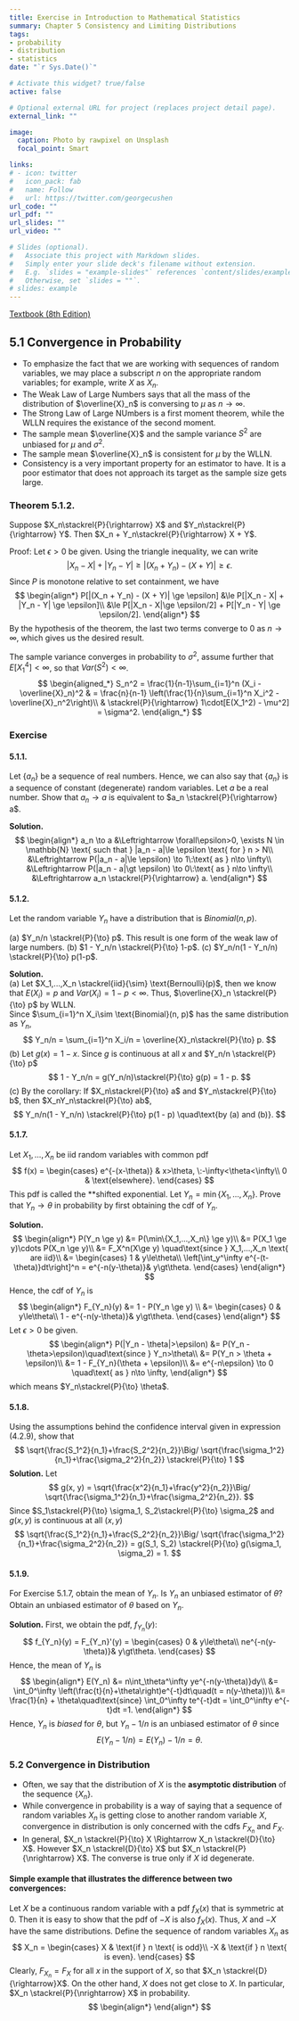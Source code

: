 ```yaml
---
title: Exercise in Introduction to Mathematical Statistics
summary: Chapter 5 Consistency and Limiting Distributions
tags:
- probability
- distribution
- statistics
date: "`r Sys.Date()`"

# Activate this widget? true/false
active: false

# Optional external URL for project (replaces project detail page).
external_link: ""

image:
  caption: Photo by rawpixel on Unsplash
  focal_point: Smart

links:
# - icon: twitter
#   icon_pack: fab
#   name: Follow
#   url: https://twitter.com/georgecushen
url_code: ""
url_pdf: ""
url_slides: ""
url_video: ""

# Slides (optional).
#   Associate this project with Markdown slides.
#   Simply enter your slide deck's filename without extension.
#   E.g. `slides = "example-slides"` references `content/slides/example-slides.md`.
#   Otherwise, set `slides = ""`.
# slides: example
---
```

<script type="text/javascript" async src="https://cdnjs.cloudflare.com/ajax/libs/mathjax/2.7.7/MathJax.js?config=TeX-MML-AM_CHTML">
</script>
<script type="text/x-mathjax-config">
 MathJax.Hub.Config({
 tex2jax: {
 inlineMath: [['$', '$'] ],
 displayMath: [ ['$$','$$'], ["\\[","\\]"] ]
 }
 });
</script>

[Textbook (8th Edition)](https://minerva.it.manchester.ac.uk/~saralees/statbook2.pdf)

## 5.1 Convergence in Probability
- To emphasize the fact that we are working with sequences of random variables, we may place a subscript $n$ on the appropriate random variables; for example, write $X$ as $X_n$.
- The Weak Law of Large Numbers says that all the mass of the distribution of $\overline{X}_n$ is conversing to $\mu$ as $n\rightarrow\infty$.
- The Strong Law of Large NUmbers is a first moment theorem, while the WLLN requires the existance of the second moment.
- The sample mean $\overline{X}$ and the sample variance $S^2$ are unbiased for $\mu$ and $\sigma^2$.
- The sample mean $\overline{X}_n$ is consistent for $\mu$ by the WLLN.
- Consistency is a very important property for an estimator to have. It is a poor estimator that does not approach its target as the sample size gets large.

### Theorem 5.1.2.
Suppose $X_n\stackrel{P}{\rightarrow} X$ and $Y_n\stackrel{P}{\rightarrow} Y$. 
Then $X_n + Y_n\stackrel{P}{\rightarrow} X + Y$.

Proof: Let $\epsilon >0$ be given. Using the triangle inequality, we can write
$$
|X_n - X| + |Y_n - Y| \ge |(X_n + Y_n) - (X + Y)| \ge \epsilon. 
$$
Since $P$ is monotone relative to set containment, we have
$$
\begin{align*}
P[|(X_n + Y_n) - (X + Y)| \ge \epsilon] &\le P[|X_n - X| + |Y_n - Y| \ge \epsilon]\\
&\le P[|X_n - X|\ge \epsilon/2] + P[|Y_n - Y| \ge \epsilon/2].
\end{align*}
$$
By the hypothesis of the theorem, the last two terms converge to $0$ as $n\rightarrow\infty$, which gives us the desired result.

The sample variance converges in probability to $\sigma^2$, 
assume further that $E[X_1^4]<\infty$, so that $Var(S^2)<\infty$.
$$
\begin{aligned_*}
S_n^2 = \frac{1}{n-1}\sum_{i=1}^n (X_i - \overline{X}_n)^2
& = \frac{n}{n-1} \left(\frac{1}{n}\sum_{i=1}^n X_i^2 - \overline{X}_n^2\right)\\
& \stackrel{P}{\rightarrow} 1\cdot[E(X_1^2) - \mu^2] = \sigma^2.
\end{align_*}
$$

### Exercise
#### 5.1.1.
Let {$a_n$} be a sequence of real numbers. Hence, we can also say that {$a_n$} is a sequence of constant (degenerate) random variables. Let $a$ be a real number. Show that $a_n \to a$ is equivalent to $a_n \stackrel{P}{\rightarrow} a$.

**Solution.**
$$
\begin{align*}
a_n \to a 
&\Leftrightarrow \forall\epsilon>0, \exists N \in \mathbb{N} \text{ such that }
|a_n - a|\le \epsilon \text{ for } n > N\\
&\Leftrightarrow P(|a_n - a|\le \epsilon) \to 1\:\text{ as } n\to \infty\\
&\Leftrightarrow P(|a_n - a|\gt \epsilon) \to 0\:\text{ as } n\to \infty\\
&\Leftrightarrow a_n \stackrel{P}{\rightarrow} a.
\end{align*}
$$
#### 5.1.2.
Let the random variable $Y_n$ have a distribution that is $Binomial(n, p)$.

  (a) $Y_n/n \stackrel{P}{\to} p$. This result is one form of the weak law of large numbers.
  (b) $1 - Y_n/n \stackrel{P}{\to} 1-p$.
  (c) $Y_n/n(1 - Y_n/n) \stackrel{P}{\to} p(1-p$.

**Solution.**  
(a) Let $X_1,...,X_n \stackrel{iid}{\sim} \text{Bernoulli}(p)$, then we know that $E(X_i)=p$ and $Var(X_i)=1-p<\infty$. Thus, $\overline{X}_n \stackrel{P}{\to} p$ by WLLN.  
Since $\sum_{i=1}^n X_i\sim \text{Binomial}(n, p)$ has the same distribution as $Y_n$,
$$
Y_n/n = \sum_{i=1}^n X_i/n = \overline{X}_n\stackrel{P}{\to} p.
$$
(b) Let $g(x) = 1-x$. Since $g$ is continuous at all $x$ and $Y_n/n \stackrel{P}{\to} p$
$$
1 - Y_n/n = g(Y_n/n)\stackrel{P}{\to} g(p) = 1 - p.
$$
(c) By the corollary: If $X_n\stackrel{P}{\to} a$ and $Y_n\stackrel{P}{\to} b$, then
$X_nY_n\stackrel{P}{\to} ab$,
$$
Y_n/n(1 - Y_n/n) \stackrel{P}{\to} p(1 - p) \quad\text{by (a) and (b)}.
$$

#### 5.1.7.
Let $X_1,...,X_n$ be iid random variables with common pdf
$$
f(x) = \begin{cases}
e^{-(x-\theta)} & x>\theta, \:-\infty<\theta<\infty\\
0 & \text{elsewhere}.
\end{cases}
$$
This pdf is called the **shifted exponential. Let $Y_n = \min\{X_1,...,X_n\}$.
Prove that $Y_n  \to \theta$ in probability by first obtaining the cdf of $Y_n$.

**Solution.** 
$$
\begin{align*}
P(Y_n \ge y) &= P(\min\{X_1,...,X_n\} \ge y)\\
&= P(X_1 \ge y)\cdots P(X_n \ge y)\\
&= F_X^n(X\ge y) \quad\text{since } X_1,...,X_n \text{ are iid}\\
&= \begin{cases}
1 & y\le\theta\\
\left[\int_y^\infty e^{-(t-\theta)}dt\right]^n = e^{-n(y-\theta)}& y\gt\theta.
\end{cases}
\end{align*}
$$
Hence, the cdf of $Y_n$ is
$$
\begin{align*}
F_{Y_n}(y) &= 1 - P(Y_n \ge y) \\
&= \begin{cases}
0 & y\le\theta\\
1 - e^{-n(y-\theta)}& y\gt\theta.
\end{cases}
\end{align*}
$$
Let $\epsilon >0$ be given. 
$$
\begin{align*}
P(|Y_n - \theta|>\epsilon) &= P(Y_n - \theta>\epsilon)\quad\text{since } Y_n>\theta\\
&= P(Y_n > \theta + \epsilon)\\
&= 1 - F_{Y_n}(\theta + \epsilon)\\
&= e^{-n\epsilon} \to 0 \quad\text{ as } n\to \infty,
\end{align*}
$$
which means $Y_n\stackrel{P}{\to} \theta$.

#### 5.1.8.
Using the assumptions behind the confidence interval given in expression (4.2.9), show that
$$
\sqrt{\frac{S_1^2}{n_1}+\frac{S_2^2}{n_2}}\Big/
\sqrt{\frac{\sigma_1^2}{n_1}+\frac{\sigma_2^2}{n_2}}
\stackrel{P}{\to} 1
$$
**Solution.** Let
$$
g(x, y) = \sqrt{\frac{x^2}{n_1}+\frac{y^2}{n_2}}\Big/
\sqrt{\frac{\sigma_1^2}{n_1}+\frac{\sigma_2^2}{n_2}}.
$$
Since $S_1\stackrel{P}{\to} \sigma_1, S_2\stackrel{P}{\to} \sigma_2$ and $g(x, y)$ is continuous at all $(x, y)$
$$
\sqrt{\frac{S_1^2}{n_1}+\frac{S_2^2}{n_2}}\Big/
\sqrt{\frac{\sigma_1^2}{n_1}+\frac{\sigma_2^2}{n_2}}
= g(S_1, S_2) \stackrel{P}{\to} g(\sigma_1, \sigma_2) = 1.
$$

#### 5.1.9.
For Exercise 5.1.7, obtain the mean of $Y_n$. Is $Y_n$ an unbiased estimator of $\theta$? Obtain an unbiased estimator of $\theta$ based on $Y_n$.

**Solution.** First, we obtain the pdf, $f_{Y_n}(y)$:
$$
f_{Y_n}(y) = F_{Y_n}'(y) = \begin{cases}
0 & y\le\theta\\
ne^{-n(y-\theta)}& y\gt\theta.
\end{cases}
$$
Hence, the mean of $Y_n$ is
$$
\begin{align*}
E(Y_n) &= n\int_\theta^\infty ye^{-n(y-\theta)}dy\\
&= \int_0^\infty \left(\frac{t}{n}+\theta\right)e^{-t}dt\quad(t = n(y-\theta))\\
&= \frac{1}{n} + \theta\quad\text{since} \int_0^\infty te^{-t}dt = \int_0^\infty e^{-t}dt =1.
\end{align*}
$$
Hence, $Y_n$ is *biased* for $\theta$, but $Y_n - 1/n$ is an unbiased estimator of $\theta$ since
$$
E(Y_n - 1/n) = E(Y_n) - 1/n = \theta.
$$

### 5.2 Convergence in Distribution
- Often, we say that the distribution of $X$ is the **asymptotic distribution** of the sequence {$X_n$}.
- While convergence in probability is a way of saying that a sequence of random variables $X_n$ is getting close to another random variable $X$, convergence in distribution is only concerned with the cdfs $F_{X_n}$ and $F_X$.
- In general, $X_n \stackrel{P}{\to} X \Rightarrow X_n \stackrel{D}{\to} X$. However
$X_n \stackrel{D}{\to} X$ but $X_n \stackrel{P}{\nrightarrow} X$. The converse is true only if $X$ id degenerate.

#### Simple example that illustrates the difference between two convergences:
Let $X$ be a continuous random variable with a pdf $f_X(x)$ that is symmetric at 0. Then it is easy to show that the pdf of $-X$ is also $f_X(x)$. Thus, $X$ and $-X$ have the same distributions. Define the sequence of random variables $X_n$ as
$$
X_n = \begin{cases}
 X & \text{if } n \text{ is odd}\\
-X & \text{if } n \text{ is even}.
\end{cases}
$$
Clearly, $F_{X_n}=F_{X}$ for all $x$ in the support of $X$, so that $X_n \stackrel{D}{\rightarrow}X$. 
On the other hand, $X$ does not get close to $X$. In particular, $X_n \stackrel{P}{\nrightarrow} X$ in probability.
$$
\begin{align*}
\end{align*}
$$
